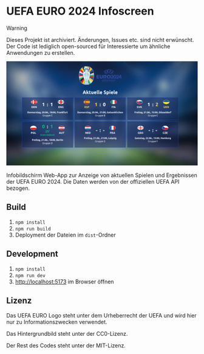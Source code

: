 # UEFA EURO 2024 Infoscreen

> [!WARNING]
> Dieses Projekt ist archiviert. Änderungen, Issues etc. sind nicht erwünscht.
> Der Code ist lediglich open-sourced für Interessierte um ähnliche Anwendungen zu erstellen.

![Screenshot](screenshots/matches.webp)

Infobildschirm Web-App zur Anzeige von aktuellen Spielen und Ergebnissen der UEFA EURO 2024.
Die Daten werden von der offiziellen UEFA API bezogen.

## Build
1. `npm install`
2. `npm run build`
3. Deployment der Dateien im `dist`-Ordner

## Development
1. `npm install`
2. `npm run dev`
3. <http://localhost:5173> im Browser öffnen

## Lizenz

Das UEFA EURO Logo steht unter dem Urheberrecht der UEFA und wird hier nur zu Informationszwecken verwendet.

Das Hintergrundbild steht unter der CC0-Lizenz.

Der Rest des Codes steht unter der MIT-Lizenz.
